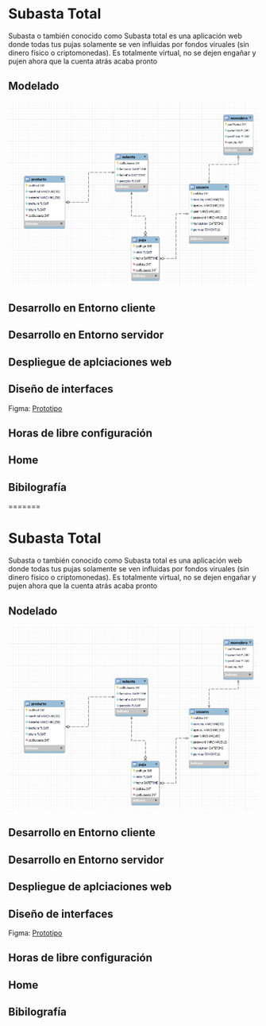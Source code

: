 # Subasta Total
<p>Subasta o también conocido como Subasta total es una aplicación web donde todas tus pujas solamente se ven influidas por fondos viruales (sin dinero físico o criptomonedas). Es totalmente virtual, no se dejen engañar y pujen ahora que la cuenta atrás acaba pronto</p>

## Modelado
<img src="img/modelado.PNG">

## Desarrollo en Entorno cliente


## Desarrollo en Entorno servidor



## Despliegue de aplciaciones web



## Diseño de interfaces
<p>Figma: <a href="https://www.figma.com/proto/MGazLbzsWFdFpbrXs1uyWc/Prototipo-subasta?node-id=1%3A5&starting-point-node-id=1%3A5">Prototipo</a></p>

## Horas de libre configuración



## Home

## Bibilografía


=======
# Subasta Total
<p>Subasta o también conocido como Subasta total es una aplicación web donde todas tus pujas solamente se ven influidas por fondos viruales (sin dinero físico o criptomonedas). Es totalmente virtual, no se dejen engañar y pujen ahora que la cuenta atrás acaba pronto</p>

## Nodelado
<img src="img/modelado.PNG">

## Desarrollo en Entorno cliente


## Desarrollo en Entorno servidor



## Despliegue de aplciaciones web



## Diseño de interfaces
<p>Figma: <a href="https://www.figma.com/proto/MGazLbzsWFdFpbrXs1uyWc/Prototipo-subasta?node-id=1%3A5&starting-point-node-id=1%3A5">Prototipo</a></p>

## Horas de libre configuración



## Home

## Bibilografía
